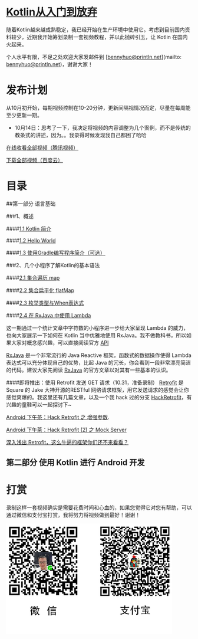 # [Kotlin从入门到放弃](https://github.com/enbandari/Kotlin-Tutorials)
随着Kotlin越来越成熟稳定，我已经开始在生产环境中使用它。考虑到目前国内资料较少，近期我开始筹划录制一套视频教程，并以此抛砖引玉，让 Kotlin 在国内火起来。

个人水平有限，不足之处欢迎大家发邮件到 [bennyhuo@println.net](mailto: bennyhuo@println.net)，谢谢大家！

# 发布计划

从10月初开始，每期视频控制在10-20分钟，更新间隔视情况而定，尽量在每周能至少更新一期。

* 10月14日：思考了一下，我决定将视频的内容调整为几个案例，而不是传统的教条式的讲述，因为。。我录得时候发现我自己都困了哈哈

[在线收看全部视频（腾讯视频）](http://v.qq.com/boke/gplay/903446d6231d8612d198c58fb86eb4dc_t6d000101bd9lx1.html)

[下载全部视频（百度云）](http://pan.baidu.com/s/1nvGYAfB)

# 目录

##第一部分 语言基础

###1、概述

####[1.1 Kotlin 简介](http://v.qq.com/page/z/u/9/z0337i7a3u9.html)

####[1.2 Hello World](http://v.qq.com/page/h/n/m/h0337jfa5nm.html)

####[1.3 使用Gradle编写程序简介（可选）](http://v.qq.com/page/b/p/l/b03372ox4pl.html)

###2、几个小程序了解Kotlin的基本语法

####[2.1 集合遍历 map](http://v.qq.com/page/s/q/c/s033707mdqc.html)

####[2.2 集合扁平化 flatMap](http://v.qq.com/page/h/u/7/h0337scgau7.html)

####[2.3 枚举类型与When表达式](http://v.qq.com/page/t/0/9/t0337iacg09.html)

####[2.4 在 RxJava 中使用 Lambda](http://v.qq.com/x/page/l0340boeng7.html)

这一期通过一个统计文章中字符数的小程序进一步给大家呈现 Lambda 的威力，也向大家展示一下如何在 Kotlin 当中优雅地使用 RxJava。我不做教科书，所以如果大家对概念感兴趣，可以直接阅读官方 [API](https://kotlinlang.org/docs/reference/lambdas.html)

[RxJava](https://github.com/ReactiveX/RxJava) 是一个非常流行的 Java Reactive 框架，函数式的数据操作使得 Lambda 表达式可以充分体现自己的优势，比起 Java 的冗长，你会看到一段非常漂亮简洁的代码。建议大家先阅读 [RxJava](https://github.com/ReactiveX/RxJava) 的官方文章以对其有一些基本的认识。

####即将推出：使用 Retrofit 发送 GET 请求（10.31，准备录制）
[Retrofit](https://square.github.io/retrofit/) 是 Square 的 Jake 大神开源的RESTful 网络请求框架，用它发送请求的感觉会让你感觉爽爆的。我这里还有几篇文章，以及一个我 hack 过的分支 [HackRetrofit](https://github.com/enbandari/HackRetrofit)，有兴趣的童鞋可以一起探讨下~


[Android 下午茶：Hack Retrofit 之 增强参数](http://www.println.net/post/Android-Hack-Retrofit).

[Android 下午茶：Hack Retrofit (2) 之 Mock Server](http://www.println.net/post/Android-Hack-Retrofit-Mock-Server)

[深入浅出 Retrofit，这么牛逼的框架你们还不来看看？](http://www.println.net/post/deep-in-retrofit)



## 第二部分 使用 Kotlin 进行 Android 开发


# 打赏

录制这样一套视频确实是需要花费时间和心血的，如果您觉得它对您有帮助，可以通过微信和支付宝打赏，我将努力将视频做到最好！谢谢！

<img src="arts/contributes.jpg" width="450px"/>

